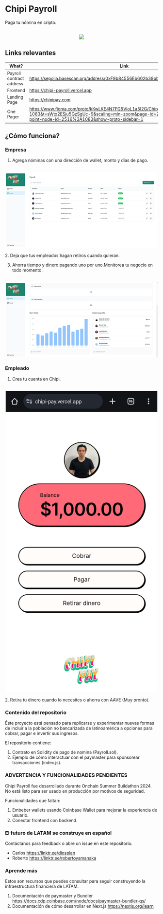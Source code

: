 #  Chipi Payroll

Paga tu nómina en cripto.

<p align="center">
    <br>
    <img src="landin.png" width="500"/>
    <br>
<p>

## Links relevantes

| What? | Link |
|---|---|
| Payroll contract address | https://sepolia.basescan.org/address/0xF9b84556Eb602b39bbACAE65e0904b70C93E2d76 |
| Frontend  | https://chipi-payroll.vercel.app |
| Landing Page | https://chipipay.com |
| One Pager | https://www.figma.com/proto/kKwLKE4N7FG5VloL1a5l2G/Chipi-Pay?node-id=2516-1083&t=sWtx2ESju5GzSgUc-9&scaling=min-zoom&page-id=2516%3A1082&starting-point-node-id=2516%3A1083&show-proto-sidebar=1 |


## ¿Cómo funciona?

### Empresa
1. Agrega nóminas con una dirección de wallet, monto y días de pago.
<p align="center">
    <br>
    <img src="payroll.png" width="500"/>
    <br>
<p>
2. Deja que tus empleados hagan retiros cuando quieran.

3. Ahorra tiempo y dinero pagando uno por uno.Monitorea tu negocio en todo momento.
<p align="center">
    <br>
    <img src="dashb.png" width="500"/>
    <br>
<p>


### Empleado
1. Crea tu cuenta en Chipi. 
<p align="center">
    <br>
    <img src="home.jpeg" width="500"/>
    <br>
<p>
2. Retira tu dinero cuando lo necesites o ahorra con AAVE (Muy pronto).


### Contenido del repositorio
Éste proyecto está pensado para replicarse y experimentar nuevas formas de incluir a la población no bancarizada de latinoamérica a opciones para cobrar, pagar e invertir sus ingresos.

El repositorio contiene:
1. Contrato en Solidity de pago de nomina (Payroll.sol).
2. Ejemplo de cómo interactuar con el paymaster para sponsorear transacciones (index.js).

### ADVERTENCIA Y FUNCIONALIDADES PENDIENTES
Chipi Payroll fue desarrollado durante Onchain Summer Buildathon 2024. No está listo para ser usado en producción por motivos de seguridad.

Funcionalidades que faltan:
1. Embeber wallets usando Coinbase Wallet para mejorar la experiencia de usuario.
2. Conectar frontend con backend.

### El futuro de LATAM se construye en español
Contáctanos para feedback o abre un issue en este repositorio.
-  Carlos https://linktr.ee/diosplan
-  Roberto https://linktr.ee/robertoyamanaka

### Aprende más
Estos son recursos que puedes consultar para seguir construyendo la infraestructura financiera de LATAM.
1. Documentación de paymaster y Bundler  https://docs.cdp.coinbase.com/node/docs/paymaster-bundler-qs/
2. Documentación de cómo desarrollar en Next.js https://nextjs.org/learn
